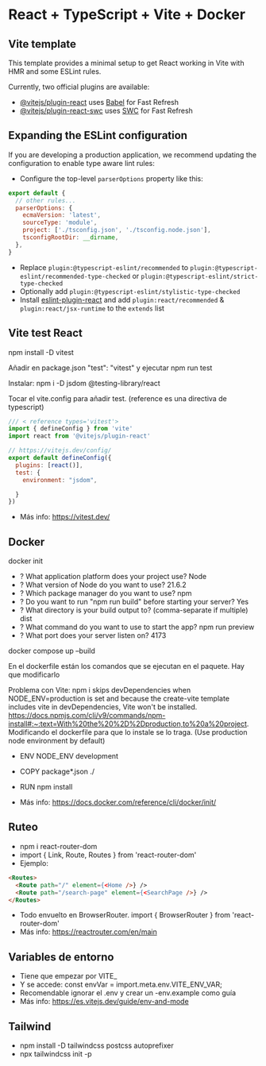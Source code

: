 # React + TypeScript + Vite + Docker

## Vite template

This template provides a minimal setup to get React working in Vite with HMR and some ESLint rules.

Currently, two official plugins are available:

- [@vitejs/plugin-react](https://github.com/vitejs/vite-plugin-react/blob/main/packages/plugin-react/README.md) uses [Babel](https://babeljs.io/) for Fast Refresh
- [@vitejs/plugin-react-swc](https://github.com/vitejs/vite-plugin-react-swc) uses [SWC](https://swc.rs/) for Fast Refresh

## Expanding the ESLint configuration

If you are developing a production application, we recommend updating the configuration to enable type aware lint rules:

- Configure the top-level `parserOptions` property like this:

```js
export default {
  // other rules...
  parserOptions: {
    ecmaVersion: 'latest',
    sourceType: 'module',
    project: ['./tsconfig.json', './tsconfig.node.json'],
    tsconfigRootDir: __dirname,
  },
}
```

- Replace `plugin:@typescript-eslint/recommended` to `plugin:@typescript-eslint/recommended-type-checked` or `plugin:@typescript-eslint/strict-type-checked`
- Optionally add `plugin:@typescript-eslint/stylistic-type-checked`
- Install [eslint-plugin-react](https://github.com/jsx-eslint/eslint-plugin-react) and add `plugin:react/recommended` & `plugin:react/jsx-runtime` to the `extends` list

## Vite test React

npm install -D vitest

Añadir en package.json  "test": "vitest" y ejecutar npm run test

Instalar: npm i -D jsdom @testing-library/react

Tocar el vite.config para añadir test. (reference es una directiva de typescript)

```js
/// < reference types='vitest'>
import { defineConfig } from 'vite'
import react from '@vitejs/plugin-react'

// https://vitejs.dev/config/
export default defineConfig({
  plugins: [react()],
  test: {
    environment: "jsdom",

  }
})
```

- Más info: https://vitest.dev/

## Docker

docker init

- ? What application platform does your project use? Node
- ? What version of Node do you want to use? 21.6.2
- ? Which package manager do you want to use? npm
- ? Do you want to run "npm run build" before starting your server? Yes
- ? What directory is your build output to? (comma-separate if multiple) dist
- ? What command do you want to use to start the app? npm run preview
- ? What port does your server listen on? 4173

docker compose up –build

En el dockerfile están los comandos que se ejecutan en el paquete. Hay que modificarlo

Problema con Vite: npm i skips devDependencies when NODE_ENV=production is set and because the create-vite template includes vite in devDependencies, Vite won't be installed. https://docs.npmjs.com/cli/v9/commands/npm-install#:~:text=With%20the%20%2D%2Dproduction,to%20a%20project. Modificando el dockerfile para que lo instale se lo traga. (Use production node environment by default)

- ENV NODE_ENV development
- COPY package*.json ./
- RUN npm install

- Más info: https://docs.docker.com/reference/cli/docker/init/

## Ruteo

-  npm i react-router-dom
- import { Link, Route, Routes } from 'react-router-dom'
- Ejemplo:
```html
<Routes>
  <Route path="/" element={<Home />} />
  <Route path="/search-page" element={<SearchPage />} />
</Routes>
```
- Todo envuelto en BrowserRouter. import { BrowserRouter } from 'react-router-dom'
- Más info: https://reactrouter.com/en/main

## Variables de entorno

- Tiene que empezar por VITE_
- Y se accede: const envVar = import.meta.env.VITE_ENV_VAR;
- Recomendable ignorar el .env y crear un -env.example como guía
- Más info: https://es.vitejs.dev/guide/env-and-mode

## Tailwind

- npm install -D tailwindcss postcss autoprefixer
- npx tailwindcss init -p

